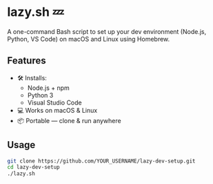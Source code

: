 # lazy.sh 💤

A one-command Bash script to set up your dev environment (Node.js, Python, VS Code) on macOS and Linux using Homebrew.

## Features

- 🛠️ Installs:
  - Node.js + npm
  - Python 3
  - Visual Studio Code
- 💻 Works on macOS & Linux
- 📦 Portable — clone & run anywhere

## Usage

```bash
git clone https://github.com/YOUR_USERNAME/lazy-dev-setup.git
cd lazy-dev-setup
./lazy.sh
